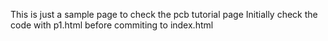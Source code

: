 This is just a sample page to check the pcb tutorial page 
Initially check the code with p1.html before commiting to index.html
